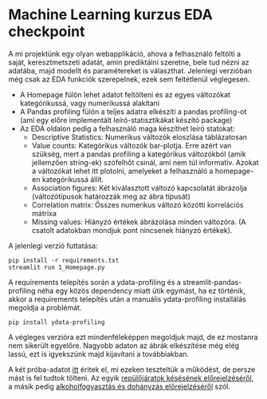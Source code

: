 # Machine Learning kurzus EDA checkpoint

A mi projektünk egy olyan webapplikáció, ahova a felhasználó feltölti a saját, keresztmetszeti adatát, amin prediktálni szeretne, bele tud nézni az adatába, majd modellt és paramétereket is választhat. Jelenlegi verzióban még csak az EDA funkciók szerepelnek, ezek sem feltétlenül véglegesen. 

- A Homepage fülön lehet adatot feltölteni és az egyes változókat kategórikussá, vagy numerikussá alakítani
- A Pandas profiling fülön a teljes adatra elkészíti a pandas profiling-ot (ami egy előre implementált leíró-statisztikákat készító package)
- Az EDA oldalon pedig a felhasználó maga készíthet leíró statokat:
    - Descriptive Statistics: Numerikus változók eloszlása táblázatosan
    - Value counts: Kategórikus változók bar-plotja. Erre azért van szükség, mert a pandas profiling a kategórikus változókból (amik jellemzően string-ek) szófelhőt csinál, ami nem túl informatív. Azokat a változókat lehet itt plotolni, amelyeket a felhasználó a homepage-en kategórikussá állít.
    - Association figures: Két kiválasztott változó kapcsolatát ábrázolja (változótípusok határozzák meg az ábra típusát)
    - Correlation matrix: Összes numerikus változó közötti korrelációs mátrixa
    - Missing values: Hiányzó értékek ábrázolása minden változóra. (A csatolt adatokban mondjuk pont nincsenek hiányzó értékek).




A jelenlegi verzió futtatása:
```
pip install -r requirements.txt
streamlit run 1_Homepage.py
```
A requirements telepítés során a ydata-profiling és a streamlit-pandas-profiling néha egy közös dependency miatt ütik egymást, ha ez történik, akkor a requirements telepítés után a manuális ydata-profiling installálás megoldja a problémát.

```
pip install ydata-profiling
```
 A végleges verzióra ezt mindenféleképpen megoldjuk majd, de ez mostanra nem sikerült egyelőre. Nagyobb adaton az ábrák elkészítése még elég lassú, ezt is igyekszünk majd kijavítani a továbbiakban.

 A két próba-adatot [itt](https://drive.google.com/drive/folders/1EjEyW7KaAytb7GVo1A3SJUoad6JzRi8R?usp=sharing) éritek el, mi ezeken teszteltük a működést, de persze mást is fel tudtok tölteni. Az egyik [repülőjáratok késésének előrejelzéséről](https://www.kaggle.com/datasets/threnjen/2019-airline-delays-and-cancellations), a másik pedig [alkoholfogyasztás és dohányzás előrejelzéséről](https://www.kaggle.com/datasets/sooyoungher/smoking-drinking-dataset) szól.
